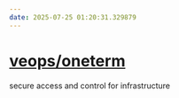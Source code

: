 ```yaml
---
date: 2025-07-25 01:20:31.329879
---
```


# [veops/oneterm](https://github.com/veops/oneterm)

secure access and control for infrastructure